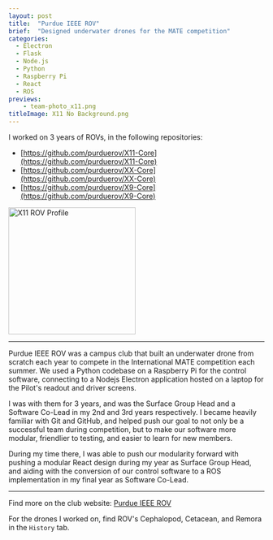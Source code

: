 ```yaml
---
layout: post
title:  "Purdue IEEE ROV"
brief:  "Designed underwater drones for the MATE competition"
categories:
  - Electron
  - Flask
  - Node.js
  - Python
  - Raspberry Pi
  - React
  - ROS
previews:
    - team-photo_x11.png
titleImage: X11 No Background.png
---
```


I worked on 3 years of ROVs, in the following repositories:
- [https://github.com/purduerov/X11-Core](https://github.com/purduerov/X11-Core)
- [https://github.com/purduerov/XX-Core](https://github.com/purduerov/XX-Core)
- [https://github.com/purduerov/X9-Core](https://github.com/purduerov/X9-Core)

<img src="{{site.baseurl}}/images/Purdue IEEE ROV/X11 No Background.png" alt="X11 ROV Profile" height="250px" />

---

Purdue IEEE ROV was a campus club that built an underwater drone from scratch each year
to compete in the International MATE competition each summer.
We used a Python codebase on a Raspberry Pi for the control software, connecting to a
Nodejs Electron application hosted on a laptop for the Pilot's readout and driver screens.

I was with them for 3 years, and was the Surface Group Head and a Software Co-Lead in my
2nd and 3rd years respectively. I became heavily familiar with Git and GitHub, and helped
push our goal to not only be a successful team during competition, but to make our software
more modular, friendlier to testing, and easier to learn for new members.

During my time there, I was able to push our modularity forward with pushing a modular React
design during my year as Surface Group Head, and aiding with the conversion of our control
software to a ROS implementation in my final year as Software Co-Lead.

---

Find more on the club website: [Purdue IEEE ROV](https://purdueieee.org/rov/)

For the drones I worked on, find ROV's Cephalopod, Cetacean, and Remora in the `History` tab.

